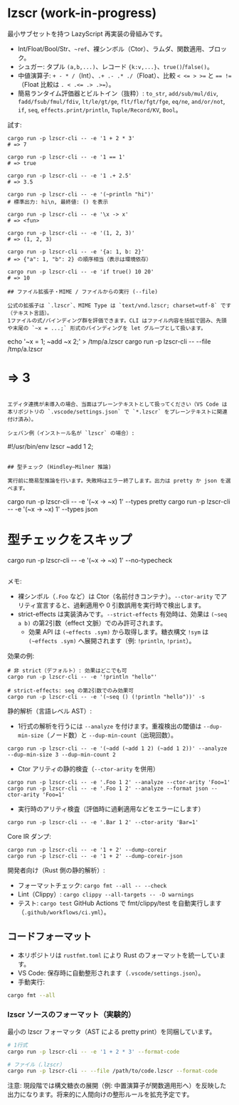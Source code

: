 # lzscr (work-in-progress)

最小サブセットを持つ LazyScript 再実装の骨組みです。
- Int/Float/Bool/Str、`~ref`、裸シンボル（Ctor）、ラムダ、関数適用、ブロック。
- シュガー: タプル `(a,b,...)`、レコード `{k:v,...}`、`true()`/`false()`。
- 中値演算子: `+ - * /`（Int）、`.+ .- .* ./`（Float）、比較 `< <= > >=` と `== !=`（Float 比較は `. < .<= .> .>=`）。
- 簡易ランタイム評価器とビルトイン（抜粋）: `to_str`, `add/sub/mul/div`, `fadd/fsub/fmul/fdiv`, `lt/le/gt/ge`, `flt/fle/fgt/fge`, `eq/ne`, `and/or/not`, `if`, `seq`, `effects.print/println`, `Tuple/Record/KV`, `Bool`。

試す:

```
cargo run -p lzscr-cli -- -e '1 + 2 * 3'
# => 7

cargo run -p lzscr-cli -- -e '1 == 1'
# => true

cargo run -p lzscr-cli -- -e '1 .+ 2.5'
# => 3.5

cargo run -p lzscr-cli -- -e '(~println "hi")'
# 標準出力: hi\n, 最終値: () を表示

cargo run -p lzscr-cli -- -e '\x -> x'
# => <fun>

cargo run -p lzscr-cli -- -e '(1, 2, 3)'
# => (1, 2, 3)

cargo run -p lzscr-cli -- -e '{a: 1, b: 2}'
# => {"a": 1, "b": 2} の順序相当（表示は環境依存）

cargo run -p lzscr-cli -- -e 'if true() 10 20'
# => 10

## ファイル拡張子・MIME / ファイルからの実行 (--file)

公式の拡張子は `.lzscr`、MIME Type は `text/vnd.lzscr; charset=utf-8` です（テキスト言語）。
1ファイルの式/バインディング群を評価できます。CLI はファイル内容を括弧で囲み、先頭や末尾の `~x = ...;` 形式のバインディングを let グループとして扱います。

```
echo '~x = 1; ~add ~x 2;' > /tmp/a.lzscr
cargo run -p lzscr-cli -- --file /tmp/a.lzscr
# => 3
```

エディタ連携が未導入の場合、当面はプレーンテキストとして扱ってください（VS Code は本リポジトリの `.vscode/settings.json` で `*.lzscr` をプレーンテキストに関連付け済み）。

シェバン例（インストール名が `lzscr` の場合）:

```
#!/usr/bin/env lzscr
~add 1 2;
```

## 型チェック (Hindley–Milner 推論)

実行前に簡易型推論を行います。失敗時はエラー終了します。出力は pretty か json を選べます。

```
cargo run -p lzscr-cli -- -e '(\~x -> ~x) 1' --types pretty
cargo run -p lzscr-cli -- -e '(\~x -> ~x) 1' --types json

# 型チェックをスキップ
cargo run -p lzscr-cli -- -e '(\~x -> ~x) 1' --no-typecheck
```
```

メモ:
- 裸シンボル（`.Foo` など）は Ctor（名前付きコンテナ）。`--ctor-arity` でアリティ宣言すると、過剰適用や 0 引数誤用を実行時で検出します。
- strict-effects は実装済みです。`--strict-effects` 有効時は、効果は `(~seq a b)` の第2引数（effect 文脈）でのみ許可されます。
	- 効果 API は `(~effects .sym)` から取得します。糖衣構文 `!sym` は `(~effects .sym)` へ展開されます（例: `!println`, `!print`）。

効果の例:

```
# 非 strict（デフォルト）: 効果はどこでも可
cargo run -p lzscr-cli -- -e '!println "hello"'

# strict-effects: seq の第2引数でのみ効果可
cargo run -p lzscr-cli -- -e '(~seq () (!println "hello"))' -s
```

静的解析（言語レベル AST）:
- 1行式の解析を行うには `--analyze` を付けます。重複検出の閾値は `--dup-min-size`（ノード数）と `--dup-min-count`（出現回数）。

```
cargo run -p lzscr-cli -- -e '(~add (~add 1 2) (~add 1 2))' --analyze --dup-min-size 3 --dup-min-count 2
```

- Ctor アリティの静的検査（`--ctor-arity` を併用）

```
cargo run -p lzscr-cli -- -e '.Foo 1 2' --analyze --ctor-arity 'Foo=1'
cargo run -p lzscr-cli -- -e '.Foo 1 2' --analyze --format json --ctor-arity 'Foo=1'
```

- 実行時のアリティ検査（評価時に過剰適用などをエラーにします）

```
cargo run -p lzscr-cli -- -e '.Bar 1 2' --ctor-arity 'Bar=1'
```

Core IR ダンプ:

```
cargo run -p lzscr-cli -- -e '1 + 2' --dump-coreir
cargo run -p lzscr-cli -- -e '1 + 2' --dump-coreir-json
```

開発者向け（Rust 側の静的解析）:
- フォーマットチェック: `cargo fmt --all -- --check`
- Lint（Clippy）: `cargo clippy --all-targets -- -D warnings`
- テスト: `cargo test`
GitHub Actions で fmt/clippy/test を自動実行します（`.github/workflows/ci.yml`）。

## コードフォーマット

- 本リポジトリは `rustfmt.toml` により Rust のフォーマットを統一しています。
- VS Code: 保存時に自動整形されます（`.vscode/settings.json`）。
- 手動実行:

```bash
cargo fmt --all
```

### lzscr ソースのフォーマット（実験的）

最小の lzscr フォーマッタ（AST による pretty print）を同梱しています。

```bash
# 1行式
cargo run -p lzscr-cli -- -e '1 + 2 * 3' --format-code

# ファイル（.lzscr）
cargo run -p lzscr-cli -- --file /path/to/code.lzscr --format-code
```

注意: 現段階では構文糖衣の展開（例: 中置演算子が関数適用形へ）を反映した出力になります。将来的に人間向けの整形ルールを拡充予定です。
